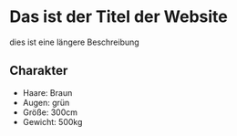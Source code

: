 # Das ist der Titel der Website
dies ist eine längere Beschreibung
## Charakter
* Haare: Braun
* Augen: grün
* Größe: 300cm
* Gewicht: 500kg

